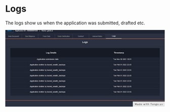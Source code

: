 # Logs

The logs show us when the application was submitted, drafted etc.

![](../.gitbook/assets/fbfebfebwe.jpg)
